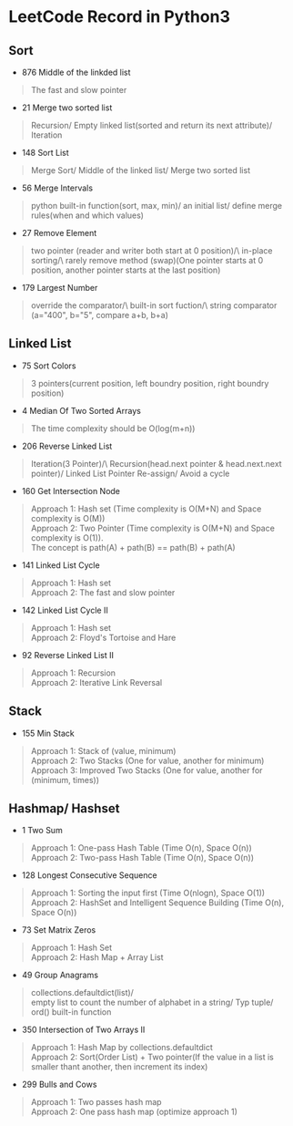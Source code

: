 # LeetCode Record in Python3
## Sort
- 876 Middle of the linkded list
> The fast and slow pointer
- 21 Merge two sorted list
> Recursion/ Empty linked list(sorted and return its next attribute)/ Iteration
- 148 Sort List
> Merge Sort/ Middle of the linked list/ Merge two sorted list
- 56 Merge Intervals
> python built-in function(sort, max, min)/ an initial list/ define merge rules(when and which values) 
- 27 Remove Element
> two pointer (reader and writer both start at 0 position)/\ in-place sorting/\ rarely remove method (swap)(One pointer starts at 0 position, another pointer starts at the last position)
- 179 Largest Number
> override the comparator/\ built-in sort fuction/\ string comparator (a="400", b="5", compare a+b, b+a)
## Linked List
- 75 Sort Colors
> 3 pointers(current position, left boundry position, right boundry position)
- 4 Median Of Two Sorted Arrays
> The time complexity should be O(log(m+n))
- 206 Reverse Linked List
> Iteration(3 Pointer)/\ Recursion(head.next pointer & head.next.next pointer)/ Linked List Pointer Re-assign/ Avoid a cycle
- 160 Get Intersection Node
> Approach 1: Hash set (Time complexity is O(M+N) and Space complexity is O(M))\
> Approach 2: Two Pointer (Time complexity is O(M+N) and Space complexity is O(1)).\
> The concept is path(A) + path(B) == path(B) + path(A)
- 141 Linked List Cycle
> Approach 1: Hash set\
> Approach 2: The fast and slow pointer
- 142 Linked List Cycle II
> Approach 1: Hash set\
> Approach 2: Floyd's Tortoise and Hare
- 92 Reverse Linked List II
> Approach 1: Recursion\
> Approach 2: Iterative Link Reversal
## Stack
- 155 Min Stack
> Approach 1: Stack of (value, minimum)\
> Approach 2: Two Stacks (One for value, another for minimum)\
> Approach 3: Improved Two Stacks (One for value, another for (minimum, times))
## Hashmap/ Hashset
- 1 Two Sum
> Approach 1: One-pass Hash Table (Time O(n), Space O(n))\
> Approach 2: Two-pass Hash Table (Time O(n), Space O(n))
- 128 Longest Consecutive Sequence
> Approach 1: Sorting the input first (Time O(nlogn), Space O(1))\
> Approach 2: HashSet and Intelligent Sequence Building (Time O(n), Space O(n))
- 73 Set Matrix Zeros
> Approach 1: Hash Set\
> Approach 2: Hash Map + Array List
- 49 Group Anagrams
> collections.defaultdict(list)/\
> empty list to count the number of alphabet in a string/ Typ tuple/\
> ord() built-in function
- 350 Intersection of Two Arrays II
> Approach 1: Hash Map by collections.defaultdict\
> Approach 2: Sort(Order List) + Two pointer(If the value in a list is smaller thant another, then increment its index)
- 299 Bulls and Cows
> Approach 1: Two passes hash map\
> Approach 2: One pass hash map (optimize approach 1)